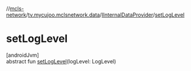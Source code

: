 //[mcls-network](../../../index.md)/[tv.mycujoo.mclsnetwork.data](../index.md)/[IInternalDataProvider](index.md)/[setLogLevel](set-log-level.md)

# setLogLevel

[androidJvm]\
abstract fun [setLogLevel](set-log-level.md)(logLevel: LogLevel)
